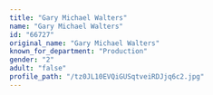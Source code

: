 ```yaml
---
title: "Gary Michael Walters"
name: "Gary Michael Walters"
id: "66727"
original_name: "Gary Michael Walters"
known_for_department: "Production"
gender: "2"
adult: "false"
profile_path: "/tz0JL10EVQiGUSqtveiRDJjq6c2.jpg"
---
```

